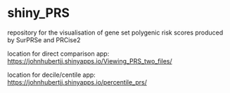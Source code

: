 # shiny_PRS

repository for the visualisation of gene set polygenic risk scores produced by SurPRSe and PRCise2

location for direct comparison app:  https://johnhubertjj.shinyapps.io/Viewing_PRS_two_files/

location for decile/centile app: https://johnhubertjj.shinyapps.io/percentile_prs/
